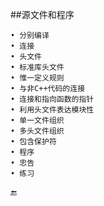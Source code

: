 ##源文件和程序

    • 分别编译
    • 连接
    • 头文件
    • 标准库头文件
    • 惟一定义规则
    • 与非C++代码的连接
    • 连接和指向函数的指针
    • 利用头文件表达模块性
    • 单一文件组织
    • 多头文件组织
    • 包含保护符
    • 程序
    • 忠告
    • 练习


🔚